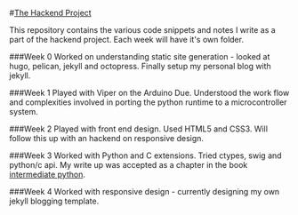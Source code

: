 #[The Hackend Project](http://deepakkarki.github.io/blog/2015/08/08/The-Hackend-Project/)

This repository contains the various code snippets and notes I write as a part of the hackend project. Each week will have it's own folder.

###Week 0
Worked on understanding static site generation - looked at hugo, pelican, jekyll and octopress. Finally setup my personal blog with jekyll.

###Week 1
Played with Viper on the Arduino Due. Understood the work flow and complexities involved in porting the python runtime to a microcontroller system.

###Week 2
Played with front end design. Used HTML5 and CSS3. Will follow this up with an hackend on responsive design.

###Week 3
Worked with Python and C extensions. Tried ctypes, swig and python/c api. My write up was accepted as a chapter in the book [intermediate python](http://book.pythontips.com/en/latest/python_c_extension.html).

###Week 4
Worked with responsive design - currently designing my own jekyll blogging template.
